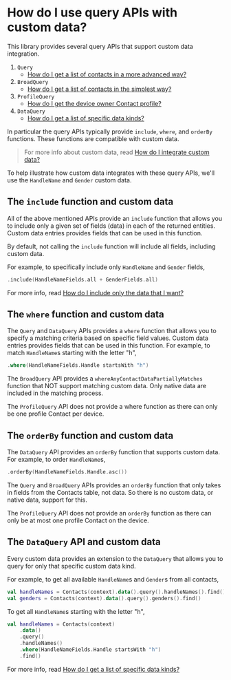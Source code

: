 # How do I use query APIs with custom data?

This library provides several query APIs that support custom data integration.

1. `Query`
    - [How do I get a list of contacts in a more advanced way?](/contacts-android/howto/howto-query-contacts-advanced.html)
2. `BroadQuery`
    - [How do I get a list of contacts in the simplest way?](/contacts-android/howto/howto-query-contacts.html)
3. `ProfileQuery`
    - [How do I get the device owner Contact profile?](/contacts-android/howto/howto-query-profile.html)
4. `DataQuery`
    - [How do I get a list of specific data kinds?](/contacts-android/howto/howto-query-specific-data-kinds.html)

In particular the query APIs typically provide `include`, `where`, and `orderBy` functions. These
functions are compatible with custom data.

> For more info about custom data, read [How do I integrate custom data?](/contacts-android/howto/howto-integrate-custom-data.html)

To help illustrate how custom data integrates with these query APIs, we'll use the `HandleName`
and `Gender` custom data.

## The `include` function and custom data

All of the above mentioned APIs provide an `include` function that allows you to include only a 
given set of fields (data) in each of the returned entities. Custom data entries provides fields 
that can be used in this function. 

By default, not calling the `include` function will include all fields, including custom data. 

For example, to specifically include only `HandleName` and `Gender` fields, 

```kotlin
.include(HandleNameFields.all + GenderFields.all)
```

For more info, read [How do I include only the data that I want?](/contacts-android/howto/howto-include-only-desired-data.html)

## The `where` function and custom data

The `Query` and `DataQuery` APIs provides a `where` function that allows you to specify a matching
criteria based on specific field values. Custom data entries provides fields that can be used in 
this function. For example, to match `HandleName`s starting with the letter "h",

```kotlin
.where(HandleNameFields.Handle startsWith "h")
```

The `BroadQuery` API provides a `whereAnyContactDataPartiallyMatches` function that NOT support
matching custom data. Only native data are included in the matching process.

The `ProfileQuery` API does not provide a where function as there can only be one profile Contact
per device. 

## The `orderBy` function and custom data

The `DataQuery` API provides an `orderBy` function that supports custom data. For example, to order
`HandleName`s,

```kotlin
.orderBy(HandleNameFields.Handle.asc())
```

The `Query` and `BroadQuery` APIs provides an `orderBy` function that only takes in fields from
the Contacts table, not data. So there is no custom data, or native data, support for this.

The `ProfileQuery` API does not provide an `orderBy` function as there can only be at most one 
profile Contact on the device. 

## The `DataQuery` API and custom data

Every custom data provides an extension to the `DataQuery` that allows you to query for only that 
specific custom data kind.

For example, to get all available `HandleName`s and `Gender`s from all contacts,

```kotlin
val handleNames = Contacts(context).data().query().handleNames().find()
val genders = Contacts(context).data().query().genders().find()
```

To get all `HandleName`s starting with the letter "h",

```kotlin
val handleNames = Contacts(context)
    .data()
    .query()
    .handleNames()
    .where(HandleNameFields.Handle startsWith "h")
    .find()
```

For more info, read [How do I get a list of specific data kinds?](/contacts-android/howto/howto-query-specific-data-kinds.html)
